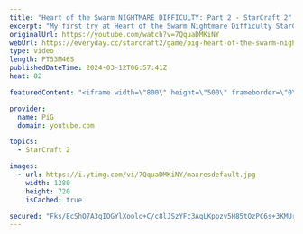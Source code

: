 ```yaml
---
title: "Heart of the Swarm NIGHTMARE DIFFICULTY: Part 2 - StarCraft 2"
excerpt: "My first try at Heart of the Swarm Nightmare Difficulty StarCraft 2 Campaign created by Rhyme! I actually didn't like the original HotS campaign much because it was too easy and too Diablo-esque mechanics. I've been told this Nighmare Difficulty mod will change my mind though - can't wait!  Here's a"
originalUrl: https://youtube.com/watch?v=7QquaDMKiNY
webUrl: https://everyday.cc/starcraft2/game/pig-heart-of-the-swarm-nightmare-difficulty-part-2-starcraft-2/
type: video
length: PT53M46S
publishedDateTime: 2024-03-12T06:57:41Z
heat: 82

featuredContent: "<iframe width=\"800\" height=\"500\" frameborder=\"0\" src=\"https://www.youtube.com/embed/7QquaDMKiNY\" allow=\"accelerometer; autoplay; encrypted-media; gyroscope; picture-in-picture\" allowfullscreen></iframe>"

provider:
  name: PiG
  domain: youtube.com

topics:
  - StarCraft 2

images:
  - url: https://i.ytimg.com/vi/7QquaDMKiNY/maxresdefault.jpg
    width: 1280
    height: 720
    isCached: true

secured: "Fks/EcShO7A3qIOGYlXoolc+C/c8lJSzYFc3AqLKppzv5H85tOzPC6s+3KMUrEezLDeOuLoS3FUX8xM+Fh1YR3lgIQ/lJfNoOE8jH2Kxo3gzG9GGTbbl+hZJXlVs367cKBiztBVb42HjCb2JI8/isC3y4xLy+VVttAnoZI1N2akwAxmIFAMwbdzl1KXUhpYVUd338GbQRRwzbNzy/+U2sQhjO1L+1bLhHW2QJEkd9heflsMwWFWNTL5T4XngtQTnY/ThjRJtf58rzPzvOXenRdyca5U9lyQCBpOHO0dgBhnFQnSU59IE4wT9Paxi2bA131gZhubrJON8RVwMwvSX4xgTTOaGRy25LPL4v//u9Oevdnt3asT2QceBwTX/DaLcZHZNraJhmB59KPx++UUmvp7XyT76f8C5YHNz+QBwZyY=;Wmjik3cF2QgaFLkwNvIzUA=="
---
```


